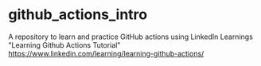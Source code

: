 # github_actions_intro
A repository to learn and practice GitHub actions using LinkedIn Learnings "Learning Github Actions Tutorial"
https://www.linkedin.com/learning/learning-github-actions/
